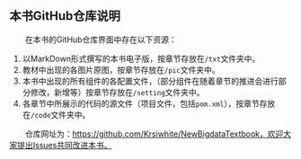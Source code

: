 ## 本书GitHub仓库说明

&emsp;&emsp;在本书的GitHub仓库界面中存在以下资源：

 1. 以MarkDown形式撰写的本书电子版，按章节存放在`/txt`文件夹中。
 2. 教材中出现的各图片原图，按章节存放在`/pic`文件夹中。
 3. 本书中出现的所有组件的各配置文件，（部分组件在随着章节的推进会进行部分修改，新增等）按章节存放在`/setting`文件夹中。
 4. 各章节中所展示的代码的源文件（项目文件，包括`pom.xml`），按章节存放在`/code`文件夹中。
   

 &emsp;&emsp;仓库网址为：https://github.com/Krsiwhite/NewBigdataTextbook，欢迎大家提出Issues共同改进本书。